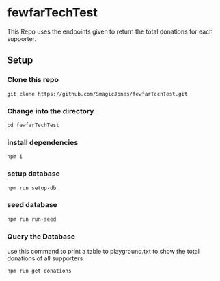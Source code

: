 # fewfarTechTest

This Repo uses the endpoints given to return the total donations for each supporter.

## Setup

### Clone this repo

```
git clone https://github.com/SmagicJones/fewfarTechTest.git
```

### Change into the directory

```
cd fewfarTechTest
```

### install dependencies

```
npm i
```

### setup database
```
npm run setup-db
```

### seed database
```
npm run run-seed
```
### Query the Database

use this command to print a table to playground.txt to show the total donations of all supporters

```
npm run get-donations
```

